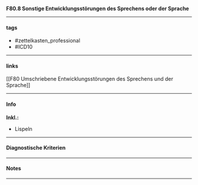 __F80.8 Sonstige Entwicklungsstörungen des Sprechens oder der Sprache__

___________________________________________
#### tags

- #zettelkasten_professional
- #ICD10 
___________________________________________
#### links

[[F80 Umschriebene Entwicklungsstörungen des Sprechens und der Sprache]]

___________________________________________
#### Info
**Inkl.:**
- Lispeln
___________________________________________
#### Diagnostische Kriterien

___________________________________________
#### Notes

___________________________________________

